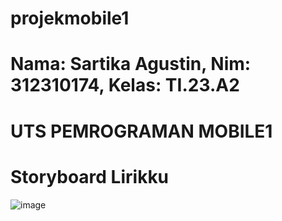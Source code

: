 # projekmobile1
# Nama: Sartika Agustin, Nim: 312310174, Kelas: TI.23.A2
# UTS PEMROGRAMAN MOBILE1
# Storyboard Lirikku
![image](https://github.com/user-attachments/assets/0e12cff0-feb1-496f-91bf-9237cd2027ae)
